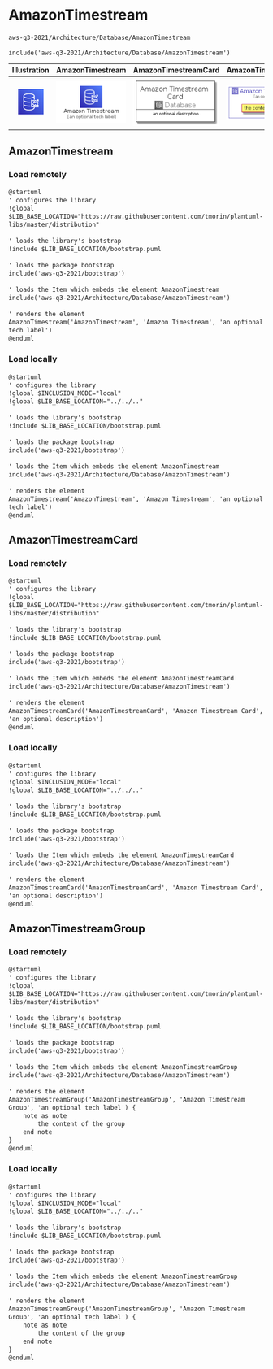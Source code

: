 # AmazonTimestream


```text
aws-q3-2021/Architecture/Database/AmazonTimestream
```

```text
include('aws-q3-2021/Architecture/Database/AmazonTimestream')
```



| Illustration | AmazonTimestream | AmazonTimestreamCard | AmazonTimestreamGroup |
| :---: | :---: | :---: | :---: |
| ![illustration for Illustration](../../../aws-q3-2021/Architecture/Database/AmazonTimestream.png) | ![illustration for AmazonTimestream](../../../aws-q3-2021/Architecture/Database/AmazonTimestream.Local.png) | ![illustration for AmazonTimestreamCard](../../../aws-q3-2021/Architecture/Database/AmazonTimestreamCard.Local.png) | ![illustration for AmazonTimestreamGroup](../../../aws-q3-2021/Architecture/Database/AmazonTimestreamGroup.Local.png) |




## AmazonTimestream

### Load remotely
```plantuml
@startuml
' configures the library
!global $LIB_BASE_LOCATION="https://raw.githubusercontent.com/tmorin/plantuml-libs/master/distribution"

' loads the library's bootstrap
!include $LIB_BASE_LOCATION/bootstrap.puml

' loads the package bootstrap
include('aws-q3-2021/bootstrap')

' loads the Item which embeds the element AmazonTimestream
include('aws-q3-2021/Architecture/Database/AmazonTimestream')

' renders the element
AmazonTimestream('AmazonTimestream', 'Amazon Timestream', 'an optional tech label')
@enduml
```

### Load locally
```plantuml
@startuml
' configures the library
!global $INCLUSION_MODE="local"
!global $LIB_BASE_LOCATION="../../.."

' loads the library's bootstrap
!include $LIB_BASE_LOCATION/bootstrap.puml

' loads the package bootstrap
include('aws-q3-2021/bootstrap')

' loads the Item which embeds the element AmazonTimestream
include('aws-q3-2021/Architecture/Database/AmazonTimestream')

' renders the element
AmazonTimestream('AmazonTimestream', 'Amazon Timestream', 'an optional tech label')
@enduml
```

## AmazonTimestreamCard

### Load remotely
```plantuml
@startuml
' configures the library
!global $LIB_BASE_LOCATION="https://raw.githubusercontent.com/tmorin/plantuml-libs/master/distribution"

' loads the library's bootstrap
!include $LIB_BASE_LOCATION/bootstrap.puml

' loads the package bootstrap
include('aws-q3-2021/bootstrap')

' loads the Item which embeds the element AmazonTimestreamCard
include('aws-q3-2021/Architecture/Database/AmazonTimestream')

' renders the element
AmazonTimestreamCard('AmazonTimestreamCard', 'Amazon Timestream Card', 'an optional description')
@enduml
```

### Load locally
```plantuml
@startuml
' configures the library
!global $INCLUSION_MODE="local"
!global $LIB_BASE_LOCATION="../../.."

' loads the library's bootstrap
!include $LIB_BASE_LOCATION/bootstrap.puml

' loads the package bootstrap
include('aws-q3-2021/bootstrap')

' loads the Item which embeds the element AmazonTimestreamCard
include('aws-q3-2021/Architecture/Database/AmazonTimestream')

' renders the element
AmazonTimestreamCard('AmazonTimestreamCard', 'Amazon Timestream Card', 'an optional description')
@enduml
```

## AmazonTimestreamGroup

### Load remotely
```plantuml
@startuml
' configures the library
!global $LIB_BASE_LOCATION="https://raw.githubusercontent.com/tmorin/plantuml-libs/master/distribution"

' loads the library's bootstrap
!include $LIB_BASE_LOCATION/bootstrap.puml

' loads the package bootstrap
include('aws-q3-2021/bootstrap')

' loads the Item which embeds the element AmazonTimestreamGroup
include('aws-q3-2021/Architecture/Database/AmazonTimestream')

' renders the element
AmazonTimestreamGroup('AmazonTimestreamGroup', 'Amazon Timestream Group', 'an optional tech label') {
    note as note
        the content of the group
    end note
}
@enduml
```

### Load locally
```plantuml
@startuml
' configures the library
!global $INCLUSION_MODE="local"
!global $LIB_BASE_LOCATION="../../.."

' loads the library's bootstrap
!include $LIB_BASE_LOCATION/bootstrap.puml

' loads the package bootstrap
include('aws-q3-2021/bootstrap')

' loads the Item which embeds the element AmazonTimestreamGroup
include('aws-q3-2021/Architecture/Database/AmazonTimestream')

' renders the element
AmazonTimestreamGroup('AmazonTimestreamGroup', 'Amazon Timestream Group', 'an optional tech label') {
    note as note
        the content of the group
    end note
}
@enduml
```


